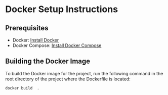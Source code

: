 # Docker Setup Instructions

## Prerequisites

- Docker: [Install Docker](https://docs.docker.com/get-docker/)
- Docker Compose: [Install Docker Compose](https://docs.docker.com/compose/install/)

## Building the Docker Image

To build the Docker image for the project, run the following command in the root directory of the project where the Dockerfile is located:

```sh
docker build  .
```
